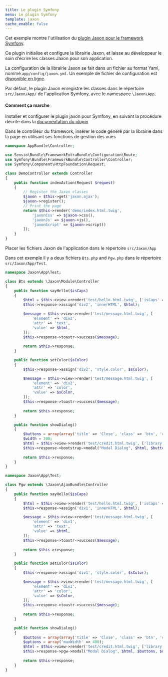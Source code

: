 ```yaml
---
title: Le plugin Symfony
menu: Le plugin Symfony
template: jaxon
cache_enable: false
---
```


Cet exemple montre l'utilisation du [plugin Jaxon pour le framework Symfony](https://github.com/jaxon-php/jaxon-symfony?target=_blank).

Ce plugin initialise et configure la librairie Jaxon, et laisse au développeur le soin d'écrire les classes Jaxon pour son application.

La configuration de la librairie Jaxon se fait dans un fichier au format Yaml, nommé `app/config/jaxon.yml`.
Un exemple de fichier de configuration est [disponible en ligne](https://github.com/jaxon-php/jaxon-examples/blob/master/frameworks/symfony/app/config/jaxon.yml?target=_blank).

Par défaut, le plugin Jaxon enregistre les classes dans le répertoire `src/Jaxon/App/` de l'application Symfony, avec le namespace `\Jaxon\App`.

#### Comment ça marche

Installer et configurer le plugin jaxon pour Symfony, en suivant la procédure décrite dans la [documentation du plugin](https://github.com/jaxon-php/jaxon-symfony?target=_blank)

Dans le contrôleur du framework, insérer le code généré par la librairie dans la page en utilisant ses fonctions de gestion des vues

```php
namespace AppBundle\Controller;

use Sensio\Bundle\FrameworkExtraBundle\Configuration\Route;
use Symfony\Bundle\FrameworkBundle\Controller\Controller;
use Symfony\Component\HttpFoundation\Request;

class DemoController extends Controller
{
    public function indexAction(Request $request)
    {
        // Register the Jaxon classes
        $jaxon = $this->get('jaxon.ajax');
        $jaxon->register();
        // Print the page
        return $this->render('demo/index.html.twig',
            'jaxonCss' => $jaxon->css(),
            'jaxonJs' => $jaxon->js(),
            'jaxonScript' => $jaxon->script()
        ]);
    }
}
```

Placer les fichiers Jaxon de l'application dans le répertoire `src/Jaxon/App`

Dans cet exemple il y a deux fichiers `Bts.php` and `Pgw.php` dans le répertoire `src/Jaxon/App/Test`.

```php
namespace Jaxon\App\Test;

class Bts extends \Jaxon\Module\Controller
{
    public function sayHello($isCaps)
    {
        $html = $this->view->render('test/hello.html.twig', ['isCaps' => $isCaps]);
        $this->response->assign('div2', 'innerHTML', $html);

        $message = $this->view->render('test/message.html.twig', [
            'element' => 'div2',
            'attr' => 'text',
            'value' => $html,
        ]);
        $this->response->toastr->success($message);
    
        return $this->response;
    }

    public function setColor($sColor)
    {
        $this->response->assign('div2', 'style.color', $sColor);

        $message = $this->view->render('test/message.html.twig', [
            'element' => 'div2',
            'attr' => 'color',
            'value' => $sColor,
        ]);
        $this->response->toastr->success($message);
    
        return $this->response;
    }

    public function showDialog()
    {
        $buttons = array(array('title' => 'Close', 'class' => 'btn', 'click' => 'close'));
        $width = 300;
        $html = $this->view->render('test/credit.html.twig', ['library' => 'Twitter Bootstrap']);
        $this->response->bootstrap->modal("Modal Dialog", $html, $buttons, $width);
    
        return $this->response;
    }
}
```

```php
namespace Jaxon\App\Test;

class Pgw extends \Jaxon\AjaxBundle\Controller
{
    public function sayHello($isCaps)
    {
        $html = $this->view->render('test/hello.html.twig', ['isCaps' => $isCaps]);
        $this->response->assign('div1', 'innerHTML', $html);

        $message = $this->view->render('test/message.html.twig', [
            'element' => 'div1',
            'attr' => 'text',
            'value' => $html,
        ]);
        $this->response->toastr->success($message);
    
        return $this->response;
    }

    public function setColor($sColor)
    {
        $this->response->assign('div1', 'style.color', $sColor);

        $message = $this->view->render('test/message.html.twig', [
            'element' => 'div1',
            'attr' => 'color',
            'value' => $sColor,
        ]);
        $this->response->toastr->success($message);
    
        return $this->response;
    }

    public function showDialog()
    {
        $buttons = array(array('title' => 'Close', 'class' => 'btn', 'click' => 'close'));
        $options = array('maxWidth' => 400);
        $html = $this->view->render('test/credit.html.twig', ['library' => 'PgwModal']);
        $this->response->pgw->modal("Modal Dialog", $html, $buttons, $options);
    
        return $this->response;
    }
}
```
